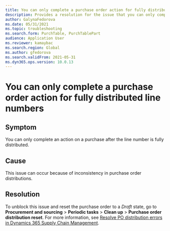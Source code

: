 ```yaml
---
title: You can only complete a purchase order action for fully distributed line numbers
description: Provides a resolution for the issue that you can only complete an action on a purchase after the line number is fully distributed.
author: GalynaFedorova
ms.date: 05/31/2021
ms.topic: troubleshooting
ms.search.form: PurchTable, PurchTablePart
audience: Application User
ms.reviewer: kamaybac
ms.search.region: Global
ms.author: gfedorova
ms.search.validFrom: 2021-05-31
ms.dyn365.ops.version: 10.0.13
---
```


# You can only complete a purchase order action for fully distributed line numbers

## Symptom

You can only complete an action on a purchase after the line number is fully distributed.

## Cause

This issue can occur because of inconsistency in purchase order distributions.

## Resolution

To unblock this issue and reset the purchase order to a *Draft* state, go to **Procurement and sourcing** > **Periodic tasks** > **Clean up** > **Purchase order distribution reset**. For more information, see [Resolve PO distribution errors in Dynamics 365 Supply Chain Management](https://cloudblogs.microsoft.com/dynamics365/it/2020/08/12/resolve-po-distribution-errors-in-dynamics-365-supply-chain-management/).
